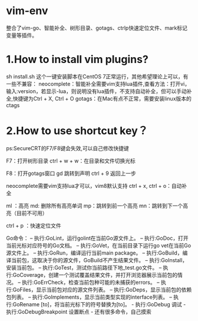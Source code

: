 # vim-env
整合了vim-go、智能补全、树形目录、gotags、ctrlp快速定位文件、mark标记变量等插件。 

# 1.How to install vim plugins? 
sh install.sh 
这个一键安装脚本在CentOS 7正常运行，其他希望理论上可以，有一些不兼容： 
neocomplete：智能补全需要vim支持lua插件,查看方法：打开vi，输入:version，若显示-lua，则说明没有lua插件，不支持自动补全，但可以手动补全,快捷键为Ctrl + X, Ctrl + O 
gotags：在Mac有点不正常，需要安装linux版本的ctags 

# 2.How to use shortcut key？ 
 
ps:SecureCRT的F7/F8键会失效,可以自己修改快捷键 
 
F7：打开树形目录 
	ctrl + w + w：在目录和文件切换光标 
 
F8：打开gotags窗口 
	gd 跳转到声明 
	ctrl + 9 返回上一步 
 
neocomplete需要vim支持lua才可以，vim8默认支持 
ctrl + x, ctrl + o：自动补全 
 
ml ：高亮 
md: 删除所有高亮单词 
mp：跳转到前一个高亮 
mn：跳转到下一个高亮（目前不可用） 
 
ctrl + p ：快速定位文件 
 
Go命令： 
    – 执行:GoLint，运行golint在当前Go源文件上。 
    – 执行:GoDoc，打开当前光标对应符号的Go文档。 
    – 执行:GoVet，在当前目录下运行go vet在当前Go源文件上。 
    – 执行:GoRun，编译运行当前main package。 
    – 执行:GoBuild，编译当前包，这取决于你的源文件，GoBuild不产生结果文件。 
    – 执行:GoInstall，安装当前包。 
    – 执行:GoTest，测试你当前路径下地_test.go文件。 
    – 执行:GoCoverage，创建一个测试覆盖结果文件，并打开浏览器展示当前包的情况。 
    – 执行:GoErrCheck，检查当前包种可能的未捕获的errors。 
    – 执行:GoFiles，显示当前包对应的源文件列表。 
    – 执行:GoDeps，显示当前包的依赖包列表。 
    – 执行:GoImplements，显示当前类型实现的interface列表。 
    – 执行:GoRename [to]，将当前光标下的符号替换为[to]。 
    - 执行:GoDebug 调试 
    - 执行:GoDebugBreakpoint 设置断点 
    - 还有很多命令，自己摸索 

